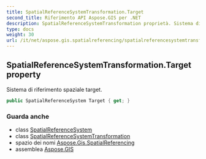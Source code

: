 ```yaml
---
title: SpatialReferenceSystemTransformation.Target
second_title: Riferimento API Aspose.GIS per .NET
description: SpatialReferenceSystemTransformation proprietà. Sistema di riferimento spaziale target.
type: docs
weight: 30
url: /it/net/aspose.gis.spatialreferencing/spatialreferencesystemtransformation/target/
---
```

## SpatialReferenceSystemTransformation.Target property

Sistema di riferimento spaziale target.

```csharp
public SpatialReferenceSystem Target { get; }
```

### Guarda anche

* class [SpatialReferenceSystem](../../spatialreferencesystem/)
* class [SpatialReferenceSystemTransformation](../)
* spazio dei nomi [Aspose.Gis.SpatialReferencing](../../spatialreferencesystemtransformation/)
* assemblea [Aspose.GIS](../../../)


